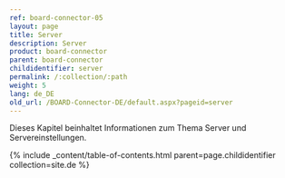 ```yaml
---
ref: board-connector-05
layout: page
title: Server
description: Server
product: board-connector
parent: board-connector
childidentifier: server
permalink: /:collection/:path
weight: 5
lang: de_DE
old_url: /BOARD-Connector-DE/default.aspx?pageid=server
---
```


Dieses Kapitel beinhaltet Informationen zum Thema Server und Servereinstellungen.

{% include _content/table-of-contents.html parent=page.childidentifier collection=site.de %}